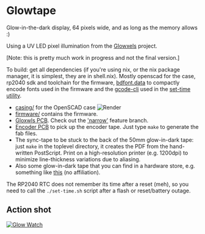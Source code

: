 # Glowtape

Glow-in-the-dark display, 64 pixels wide, and as long as the memory allows :)

Using a UV LED pixel illumination from the [Glowxels](http://glowxels.org)
project.

[Note: this is pretty much work in progress and not the final version.]

To build: get all dependencies (if you're using nix, or the nix package manager,
it is simplest, they are in shell.nix).
Mostly openscad for the case, rp2040 sdk and toolchain for the firmware,
[bdfont.data](https://github.com/hzeller/bdfont.data) to compactly encode fonts
used in the firmware and the [gcode-cli](https://github.com/hzeller/gcode-cli)
used in the [set-time utility](./set-time.sh).

  * [casing/](./casing/) for the OpenSCAD case ![Render](img/strip-case.png)
  * [firmware/](./firmware/) contains the firmware.
  * [Gloxwls PCB](http://glowxels.org/). Check out the ['narrow'](https://github.com/hzeller/glowxels/tree/feature-20240902-narrow) feature branch.
  * [Encoder PCB](./pcb/encoder/) to pick up the encoder tape.
    Just type `make` to generate the fab files.
  * The sync-tape to be stuck to the back of the 50mm glow-in-dark
    tape: just `make` in the toplevel directory, it creates the PDF from
    the hand-written PostScript. Print on a high-resolution printer
    (e.g. 1200dpi) to minimize line-thickness variations due to aliasing.
  * Also some glow-in-dark tape that you can find in a hardware store, e.g.
    something like [this](https://www.amazon.com/gp/product/B076BMQHXB)
    (no affiliation).

The RP2040 RTC does not remember its time after a reset (meh), so you need to
call the `./set-time.sh` script after a flash or reset/battery outage.

## Action shot

[![Glow Watch](img/in-action.jpg)](https://youtube.com/shorts/eKfHcU8QpuA)
